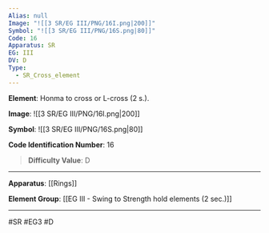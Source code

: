 ```yaml
---
Alias: null
Image: "![[3 SR/EG III/PNG/16I.png|200]]"
Symbol: "![[3 SR/EG III/PNG/16S.png|80]]"
Code: 16
Apparatus: SR
EG: III
DV: D
Type:
  - SR_Cross_element
---
```

**Element**: Honma to cross or L-cross (2 s.).

**Image**:
![[3 SR/EG III/PNG/16I.png|200]]

**Symbol**:
![[3 SR/EG III/PNG/16S.png|80]]

**Code Identification Number**: 16

>**Difficulty Value**: D

___
**Apparatus**: [[Rings]]

**Element Group**: [[EG III - Swing to Strength hold elements (2 sec.)]]
___
#SR #EG3 #D
